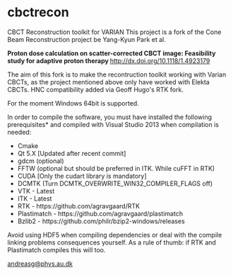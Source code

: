 # cbctrecon
CBCT Reconstruction toolkit for VARIAN
This project is a fork of the Cone Beam Reconstruction project be Yang-Kyun Park et al.

<b>Proton dose calculation on scatter-corrected CBCT image: Feasibility study for adaptive proton therapy </b>
http://dx.doi.org/10.1118/1.4923179

The aim of this fork is to make the recontruction toolkit working with Varian CBCTs, as the project mentioned above only have worked with Elekta CBCTs.
HNC compatibility added via Geoff Hugo's RTK fork.

For the moment Windows 64bit is supported.

In order to compile the software, you must have installed the following prerequisites* and compiled with Visual Studio 2013 when compilation is needed:

<ul>
  <li>Cmake </li>
  <li>Qt 5.X [Updated after recent commit]</li>
  <li>gdcm (optional)</li>
  <li>FFTW (optional but should be preferred in ITK. While cuFFT in RTK)</li>
  <li>CUDA [Only the cudart library is mandatory]</li>
  <li>DCMTK (Turn DCMTK_OVERWRITE_WIN32_COMPILER_FLAGS off)</li>
  <li>VTK - Latest</li>
  <li>ITK - Latest</li>
  <li>RTK -  https://github.com/agravgaard/RTK</li>
  <li>Plastimatch -  https://github.com/agravgaard/plastimatch</li>
  <li>Bzlib2 - https://github.com/philr/bzip2-windows/releases </li>
</ul>

Avoid using HDF5 when compiling dependencies or deal with the compile linking problems consequences yourself.
As a rule of thumb: if RTK and Plastimatch compiles this will too.

andreasg@phys.au.dk
